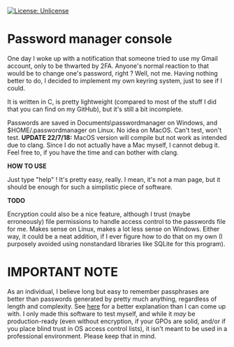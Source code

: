 [![License: Unlicense](https://img.shields.io/badge/license-Unlicense-blue.svg)](http://unlicense.org/)
# Password manager console

One day I woke up with a notification that someone tried to use my Gmail account, only to be thwarted by 2FA. Anyone's normal reaction to that would be to change one's password, right ? Well, not me. Having nothing better to do, I decided to implement my own keyring system, just to see if I could.

It is written in C, is pretty lightweight (compared to most of the stuff I did that you can find on my GitHub), but it's still a bit incomplete.

Passwords are saved in Documents\passwordmanager on Windows, and $HOME/.passwordmanager on Linux. No idea on MacOS. Can't test, won't test.
**UPDATE 22/7/18:** MacOS version will compile but not work as intended due to clang. Since I do not actually have a Mac myself, I cannot debug it. Feel free to, if you have the time and can bother with clang.

**HOW TO USE**

Just type "help" ! It's pretty easy, really. I mean, it's not a man page, but it should be enough for such a simplistic piece of software.

**TODO**

Encryption could also be a nice feature, although I trust (maybe erroneously) file permissions to handle access control to the passwords file for me. Makes sense on Linux, makes a lot less sense on Windows. Either way, it could be a neat addition, if I ever figure how to do that on my own (I purposely avoided using nonstandard libraries like SQLite for this program).

# IMPORTANT NOTE

As an individual, I believe long but easy to remember passphrases are better than passwords generated by pretty much anything, regardless of length and complexity. See [here](https://www.explainxkcd.com/wiki/index.php/936:_Password_Strength) for a better explanation than I can come up with. I only made this software to test myself, and while it *may* be production-ready (even without encryption, if your GPOs are solid, and/or if you place blind trust in OS access control lists), it isn't meant to be used in a professional environment. Please keep that in mind.
